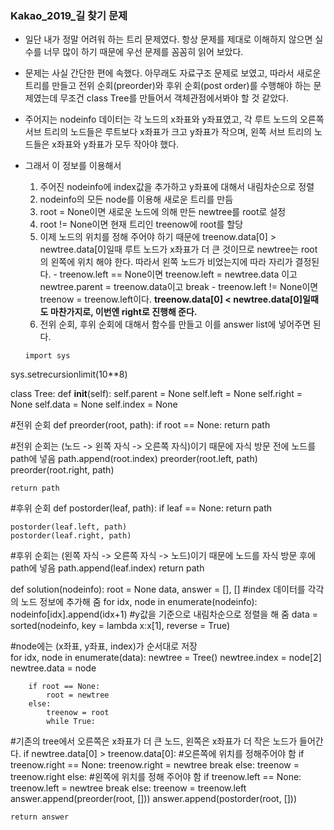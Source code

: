 ### Kakao_2019_길 찾기 문제
- 일단 내가 정말 어려워 하는 트리 문제였다. 항상 문제를 제대로 이해하지 않으면 실수를 너무 많이 하기 때문에 우선 문제를 꼼꼼히 읽어 보았다.
- 문제는 사실 간단한 편에 속했다. 아무래도 자료구조 문제로 보였고, 따라서 새로운 트리를 만들고 전위 순회(preorder)와 후위 순회(post order)를 수행해야 하는 문제였는데 무조건 class Tree를 만들어서 객체관점에서봐야 할 것 같았다.
- 주어지는 nodeinfo 데이터는 각 노드의 x좌표와 y좌표였고, 각 루트 노드의 오른쪽 서브 트리의 노드들은 루트보다 x좌표가 크고 y좌표가 작으며, 왼쪽 서브 트리의 노드들은 x좌표와 y좌표가 모두 작아야 했다.
- 그래서 이 정보를 이용해서
  1. 주어진 nodeinfo에 index값을 추가하고 y좌표에 대해서 내림차순으로 정렬
  2. nodeinfo의 모든 node를 이용해 새로운 트리를 만듬
    1. root = None이면 새로운 노드에 의해 만든 newtree를 root로 설정
    2. root != None이면 현재 트리인 treenow에 root를 할당
    3. 이제 노드의 위치를 정해 주어야 하기 때문에 treenow.data[0] > newtree.data[0]일때 루트 노드가 x좌표가 더 큰 것이므로 newtree는 root의 왼쪽에 위치 해야 한다. 따라서 왼쪽 노드가 비었는지에 따라 자리가 결정된다.
      - treenow.left == None이면 treenow.left = newtree.data 이고 newtree.parent = treenow.data이고 break
      - treenow.left != None이면 treenow = treenow.left이다.
      **treenow.data[0] < newtree.data[0]일때도 마찬가지로, 이번엔 right로 진행해 준다.**
  3. 전위 순회, 후위 순회에 대해서 함수를 만들고 이를 answer list에 넣어주면 된다.
  
  ```py3
  import sys
sys.setrecursionlimit(10**8)

class Tree:
    def __init__(self):
        self.parent = None
        self.left = None
        self.right = None
        self.data = None
        self.index = None
        
#전위 순회
def preorder(root, path):
    if root == None:
        return path
    
#전위 순회는 (노드 -> 왼쪽 자식 -> 오른쪽 자식)이기 때문에 자식 방문 전에 노드를 path에 넣음
    path.append(root.index)
    preorder(root.left, path)
    preorder(root.right, path)

    return path
    
#후위 순회
def postorder(leaf, path):
    if leaf == None:
        return path

    postorder(leaf.left, path)
    postorder(leaf.right, path)
    
#후위 순회는 (왼쪽 자식 -> 오른쪽 자식 -> 노드)이기 때문에 노드를 자식 방문 후에 path에 넣음
    path.append(leaf.index)
    return path
    

def solution(nodeinfo):
    root = None
    data, answer = [], []
    #index 데이터를 각각의 노드 정보에 추가해 줌
    for idx, node in enumerate(nodeinfo):
        nodeinfo[idx].append(idx+1)
    #y값을 기준으로 내림차순으로 정렬을 해 줌
    data = sorted(nodeinfo, key = lambda x:x[1], reverse = True)

#node에는 (x좌표, y좌표, index)가 순서대로 저장    
    for idx, node in enumerate(data):
        newtree = Tree()
        newtree.index = node[2]
        newtree.data = node

        if root == None:
            root = newtree
        else:
            treenow = root
            while True:
#기존의 tree에서 오른쪽은 x좌표가 더 큰 노드, 왼쪽은 x좌표가 더 작은 노드가 들어간다.
                if newtree.data[0] > treenow.data[0]:
#오른쪽에 위치를 정해주어야 함
                    if treenow.right == None:
                        treenow.right = newtree
                        break
                    else:
                        treenow = treenow.right
                else:
#왼쪽에 위치를 정해 주어야 함
                    if treenow.left == None:
                        treenow.left = newtree
                        break
                    else:
                        treenow = treenow.left
    answer.append(preorder(root, []))
    answer.append(postorder(root, []))

    return answer
```
